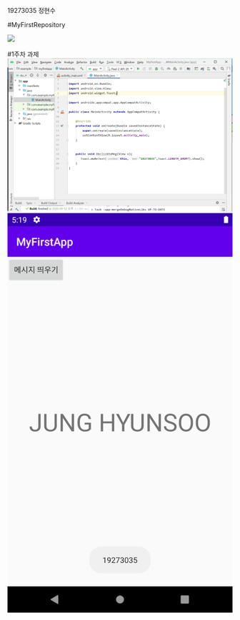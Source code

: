 19273035 정현수

#MyFirstRepository

<img width="" height="" src="./Png/coco.png"></img>

#1주차 과제
<img width="" height="" src="./Png/jungsarah.PNG"></img>
<img width="" height="" src="./Png/phone.png.png"></img>
